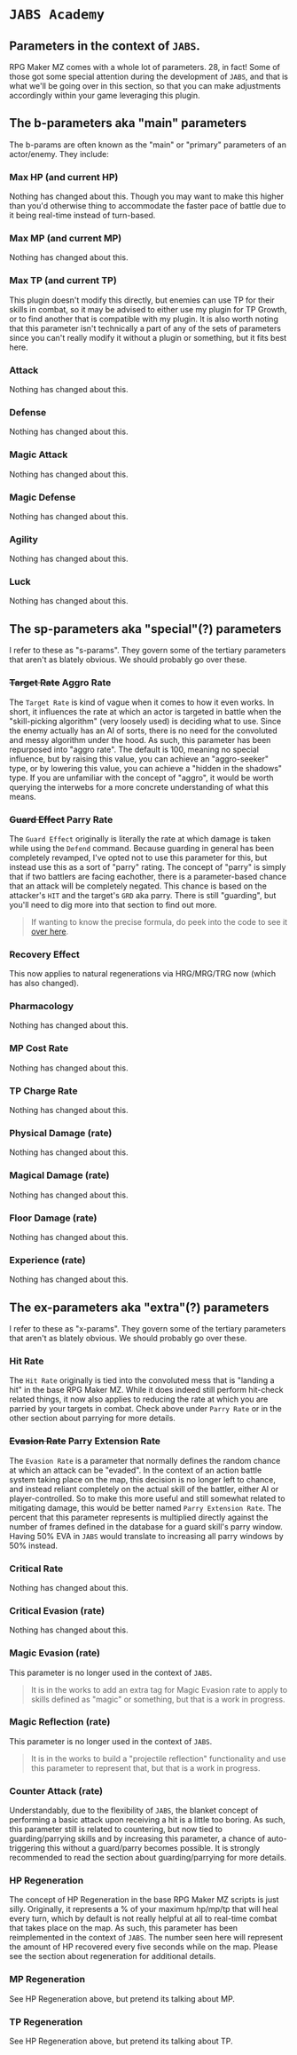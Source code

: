 # `JABS Academy`
## Parameters in the context of `JABS`.
RPG Maker MZ comes with a whole lot of parameters. 28, in fact! Some of those got some special attention during the
development of `JABS`, and that is what we'll be going over in this section, so that you can make adjustments
accordingly within your game leveraging this plugin.

## The b-parameters aka "main" parameters
The b-params are often known as the "main" or "primary" parameters of an actor/enemy. They include:
### Max HP (and current HP)
Nothing has changed about this. Though you may want to make this higher than you'd otherwise thing to accommodate the
faster pace of battle due to it being real-time instead of turn-based.

### Max MP (and current MP)
Nothing has changed about this.

### Max TP (and current TP)
This plugin doesn't modify this directly, but enemies can use TP for their skills in combat, so it may be advised to
either use my plugin for TP Growth, or to find another that is compatible with my plugin. It is also worth noting that
this parameter isn't technically a part of any of the sets of parameters since you can't really modify it without a
plugin or something, but it fits best here.

### Attack
Nothing has changed about this.

### Defense
Nothing has changed about this.

### Magic Attack
Nothing has changed about this.

### Magic Defense
Nothing has changed about this.

### Agility
Nothing has changed about this.

### Luck
Nothing has changed about this.

## The sp-parameters aka "special"(?) parameters
I refer to these as "s-params". They govern some of the tertiary parameters that aren't as blately obvious. We should
probably go over these.

### ~~Target Rate~~ Aggro Rate
The `Target Rate` is kind of vague when it comes to how it even works. In short, it influences the rate at which an
actor is targeted in battle when the "skill-picking algorithm" (very loosely used) is deciding what to use. Since the
enemy actually has an AI of sorts, there is no need for the convoluted and messy algorithm under the hood. As such,
this parameter has been repurposed into "aggro rate". The default is 100, meaning no special influence, but by raising
this value, you can achieve an "aggro-seeker" type, or by lowering this value, you can achieve a "hidden in the
shadows" type. If you are unfamiliar with the concept of "aggro", it would be worth querying the interwebs for a more
concrete understanding of what this means.

### ~~Guard Effect~~ Parry Rate
The `Guard Effect` originally is literally the rate at which damage is taken while using the `Defend` command. Because
guarding in general has been completely revamped, I've opted not to use this parameter for this, but instead use this
as a sort of "parry" rating. The concept of "parry" is simply that if two battlers are facing eachother, there is a
parameter-based chance that an attack will be completely negated. This chance is based on the attacker's `HIT` and the
target's `GRD` aka parry. There is still "guarding", but you'll need to dig more into that section to find out more.
> If wanting to know the precise formula, do peek into the code to see it
> [over here](/chef-adventure/js/plugins/j/jabs/J-ABS.js).

### Recovery Effect
This now applies to natural regenerations via HRG/MRG/TRG now (which has also changed).

### Pharmacology
Nothing has changed about this.

### MP Cost Rate
Nothing has changed about this.

### TP Charge Rate
Nothing has changed about this.

### Physical Damage (rate)
Nothing has changed about this.

### Magical Damage (rate)
Nothing has changed about this.

### Floor Damage (rate)
Nothing has changed about this.

### Experience (rate)
Nothing has changed about this.

## The ex-parameters aka "extra"(?) parameters
I refer to these as "x-params". They govern some of the tertiary parameters that aren't as blately obvious. We should
probably go over these.

### Hit Rate
The `Hit Rate` originally is tied into the convoluted mess that is "landing a hit" in the base RPG Maker MZ. While it
does indeed still perform hit-check related things, it now also applies to reducing the rate at which you are parried by
your targets in combat. Check above under `Parry Rate` or in the other section about parrying for more details.

### ~~Evasion Rate~~ Parry Extension Rate
The `Evasion Rate` is a parameter that normally defines the random chance at which an attack can be "evaded". In the
context of an action battle system taking place on the map, this decision is no longer left to chance, and instead
reliant completely on the actual skill of the battler, either AI or player-controlled. So to make this more useful and
still somewhat related to mitigating damage, this would be better named `Parry Extension Rate`. The percent that this
parameter represents is multiplied directly against the number of frames defined in the database for a guard skill's
parry window. Having 50% EVA in `JABS` would translate to increasing all parry windows by 50% instead.

### Critical Rate
Nothing has changed about this.

### Critical Evasion (rate)
Nothing has changed about this.

### Magic Evasion (rate)
This parameter is no longer used in the context of `JABS`.
> It is in the works to add an extra tag for Magic Evasion rate to apply to skills defined as "magic" or something, but
> that is a work in progress.

### Magic Reflection (rate)
This parameter is no longer used in the context of `JABS`.
> It is in the works to build a "projectile reflection" functionality and use this parameter to represent that, but that
> is a work in progress.

### Counter Attack (rate)
Understandably, due to the flexibility of `JABS`, the blanket concept of performing a basic attack upon receiving a hit
is a little too boring. As such, this parameter still is related to countering, but now tied to guarding/parrying skills
and by increasing this parameter, a chance of auto-triggering this without a guard/parry becomes possible. It is
strongly recommended to read the section about guarding/parrying for more details.

### HP Regeneration
The concept of HP Regeneration in the base RPG Maker MZ scripts is just silly. Originally, it represents a % of your
maximum hp/mp/tp that will heal every turn, which by default is not really helpful at all to real-time combat that takes
place on the map. As such, this parameter has been reimplemented in the context of `JABS`. The number seen here will
represent the amount of HP recovered every five seconds while on the map. Please see the section about regeneration for
additional details.

### MP Regeneration
See HP Regeneration above, but pretend its talking about MP.

### TP Regeneration
See HP Regeneration above, but pretend its talking about TP.